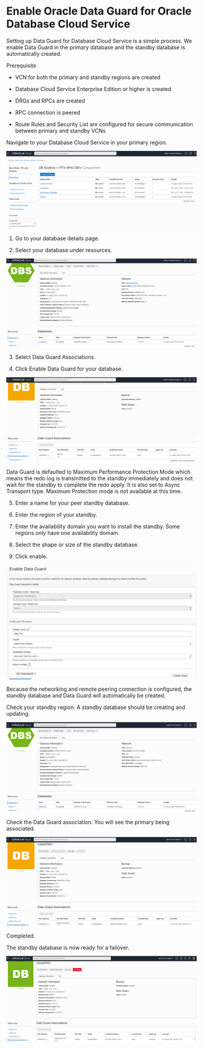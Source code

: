 

# Enable Oracle Data Guard for Oracle Database Cloud Service

Setting up Data Guard for Database Cloud Service is a simple process.  We enable Data Guard in the primary database and the standby database is automatically created.

Prerequisite

- VCN for both the primary and standby regions are created

- Database Cloud Service Enterprise Edition or higher is created

- DRGs and RPCs are created

- RPC connection is peered

- Route Rules and Security List are configured for secure communication between primary and standby VCNs


Navigate to your Database Cloud Service in your primary region.



![image-20210121190217365](./images/image-20210121190217365.png)



1. Go to your database details page.

2. Select your database under resources.




![image-20210121190255856](./images/image-20210121190255856.png)

3. Select Data Guard Associations.

4. Click Enable Data Guard for your database.



![image-20210121190326859](./images/image-20210121190326859.png)

Data Guard is defaulted to Maximum Performance Protection Mode which means the redo log is transmitted to the standby immediately and does not wait for the standby to complete the redo apply.  It is also set to Async Transport type.  Maximum Protection mode is not available at this time.

5. Enter a name for your peer standby database.

6. Enter the region of your standby.

7. Enter the availability domain you want to install the standby.  Some regions only have one availability domain.

8. Select the shape or size of the standby database.

9. Click enable.



![](./images/image-20210121182459418.png)



Because the networking and remote peering connection is configured, the standby database and Data Guard will automatically be created.

Check your standby region.  A standby database should be creating and updating.



![image-20210121190528443](./images/image-20210121190528443.png)



Check the Data Guard association.  You will see the primary being associated.



![image-20210121190421254](./images/image-20210121190421254.png)



Completed.

The standby database is now ready for a failover.



![image-20210121222339306](./images/image-20210121222339306.png)
